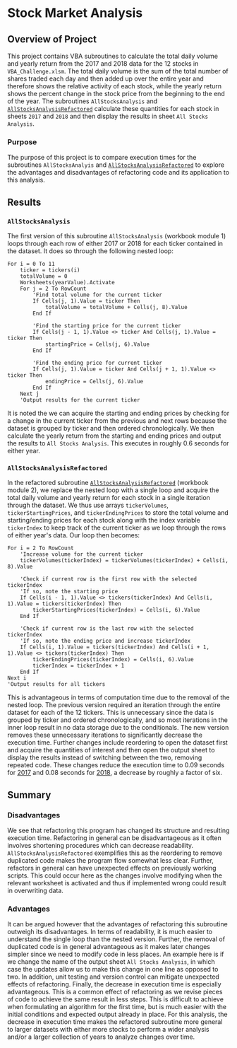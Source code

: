 # Stock Market Analysis

## Overview of Project
This project contains VBA subroutines to calculate the total daily volume and
yearly return from the 2017 and 2018 data for the 12 stocks in
`VBA_Challenge.xlsm`. The total daily volume is the sum of the total number of
shares traded each day and then added up over the entire year and therefore
shows the relative activity of each stock, while the yearly return shows the
percent change in the stock price from the beginning to the end of the year.
The subroutines `AllStocksAnalysis` and
[`AllStocksAnalysisRefactored`](VBA_Challenge.vbs) calculate these quantities
for each stock in sheets `2017` and `2018` and then display the results in
sheet `All Stocks Analysis`.

### Purpose
The purpose of this project is to compare execution times for the subroutines
`AllStocksAnalyis` and [`AllStocksAnalysisRefactored`](VBA_Challenge.vbs) to
explore the advantages and disadvantages of refactoring code and its
application to this analysis.

## Results
### `AllStocksAnalysis`
The first version of this subroutine `AllStocksAnalysis` (workbook module 1)
loops through each row of either 2017 or 2018 for each ticker contained in the
dataset. It does so through the following nested loop:
```
For i = 0 To 11
    ticker = tickers(i)
    totalVolume = 0
    Worksheets(yearValue).Activate
    For j = 2 To RowCount
        'Find total volume for the current ticker
        If Cells(j, 1).Value = ticker Then
            totalVolume = totalVolume + Cells(j, 8).Value
        End If

        'Find the starting price for the current ticker
        If Cells(j - 1, 1).Value <> ticker And Cells(j, 1).Value = ticker Then
            startingPrice = Cells(j, 6).Value
        End If

        'Find the ending price for current ticker
        If Cells(j, 1).Value = ticker And Cells(j + 1, 1).Value <> ticker Then
            endingPrice = Cells(j, 6).Value
        End If
    Next j
    'Output results for the current ticker
```
It is noted the we can acquire the starting and ending prices by checking for a
change in the current ticker from the previous and next rows because the
dataset is grouped by ticker and then ordered chronologically. We then
calculate the yearly return from the starting and ending prices and output the
results to `All Stocks Analysis`. This executes in roughly 0.6 seconds for
either year.

### `AllStocksAnalysisRefactored`
In the refactored subroutine [`AllStocksAnalysisRefactored`](VBA_Challenge.vbs)
(workbook module 2), we replace the nested loop with a single loop and acquire
the total daily volume and yearly return for each stock in a single iteration through
the dataset. We thus use arrays `tickerVolumes`, `tickerStartingPrices`, and
`tickerEndingPrices` to store the total volume and starting/ending prices for
each stock along with the index variable `tickerIndex` to keep track of the
current ticker as we loop through the rows of either year's data. Our loop then
becomes:
```
For i = 2 To RowCount
    'Increase volume for the current ticker
    tickerVolumes(tickerIndex) = tickerVolumes(tickerIndex) + Cells(i, 8).Value

    'Check if current row is the first row with the selected tickerIndex
    'If so, note the starting price
    If Cells(i - 1, 1).Value <> tickers(tickerIndex) And Cells(i, 1).Value = tickers(tickerIndex) Then
        tickerStartingPrices(tickerIndex) = Cells(i, 6).Value
    End If

    'Check if current row is the last row with the selected tickerIndex
    'If so, note the ending price and increase tickerIndex
    If Cells(i, 1).Value = tickers(tickerIndex) And Cells(i + 1, 1).Value <> tickers(tickerIndex) Then
        tickerEndingPrices(tickerIndex) = Cells(i, 6).Value
        tickerIndex = tickerIndex + 1
    End If
Next i
'Output results for all tickers
```
This is advantageous in terms of computation time due to the removal of the
nested loop. The previous version required an iteration through the entire
dataset for each of the 12 tickers. This is unnecessary since the data is
grouped by ticker and ordered chronologically, and so most iterations in the
inner loop result in no data storage due to the conditionals. The new version
removes these unnecessary iterations to significantly decrease the execution
time. Further changes include reordering to open the dataset first and acquire
the quantities of interest and then open the output sheet to display the
results instead of switching between the two, removing repeated code. These
changes reduce the execution time to 0.09 seconds for
[2017](Resources/VBA_Challenge_2017.png) and 0.08 seconds for
[2018](Resources/VBA_Challenge_2018.png), a decrease by roughly a factor of
six.

## Summary
### Disadvantages
We see that refactoring this program has changed its structure and resulting
execution time. Refactoring in general can be disadvantageous as it often
involves shortening procedures which can decrease readability.
`AllStocksAnalysisRefactored` exemplifies this as the reordering to remove
duplicated code makes the program flow somewhat less clear. Further, refactors
in general can have unexpected effects on previously working scripts. This
could occur here as the changes involve modifying when the relevant worksheet
is activated and thus if implemented wrong could result in overwriting data.

### Advantages
It can be argued however that the advantages of refactoring this subroutine
outweigh its disadvantages. In terms of readability, it is much easier
to understand the single loop than the nested version. Further, the removal of
duplicated code is in general advantageous as it makes later changes simpler
since we need to modify code in less places. An example here is if we change
the name of the output sheet `All Stocks Analysis`, in which case the updates
allow us to make this change in one line as opposed to two. In addition, unit
testing and version control can mitigate unexpected effects of refactoring.
Finally, the decrease in execution time is especially advantageous. This is a
common effect of refactoring as we revise pieces of code to achieve the same
result in less steps. This is difficult to achieve when formulating an
algorithm for the first time, but is much easier with the initial conditions
and expected output already in place. For this analysis, the decrease in
execution time makes the refactored subroutine more general to larger datasets
with either more stocks to perform a wider analysis and/or a larger collection
of years to analyze changes over time.

